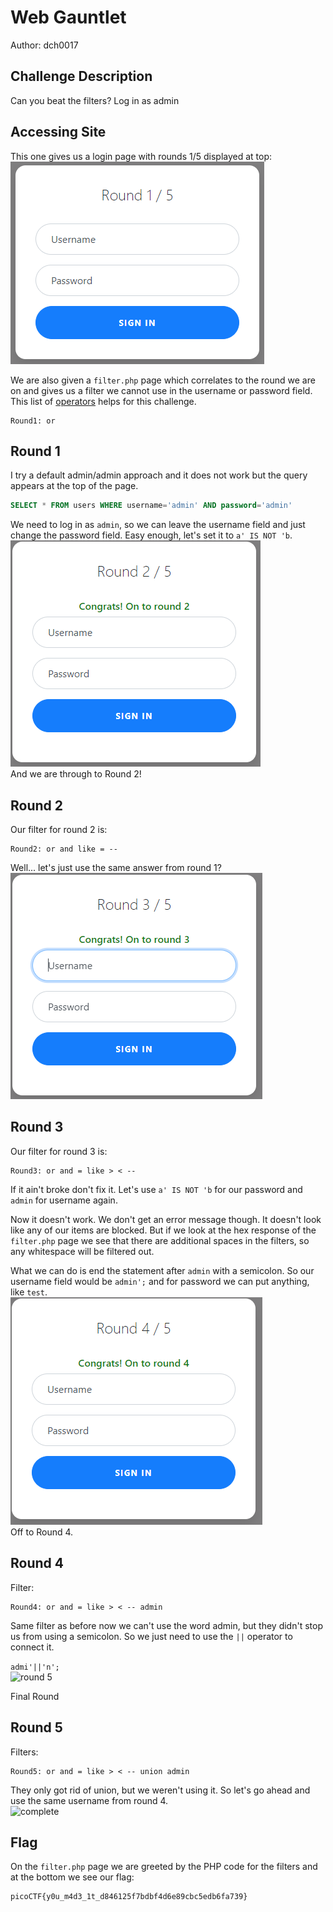 # Web Gauntlet
Author: dch0017

## Challenge Description
Can you beat the filters? Log in as admin

## Accessing Site
This one gives us a login page with rounds 1/5 displayed at top: </br>
![website](./website.png)
</br>

We are also given a ```filter.php``` page which correlates to the round we are on and gives us a filter we cannot use in the username or password field. This list of [operators](https://www.w3schools.blog/operators-sqlite) helps for this challenge.
```
Round1: or
```

## Round 1
I try a default admin/admin approach and it does not work but the query appears at the top of the page.
```sql
SELECT * FROM users WHERE username='admin' AND password='admin'
```
We need to log in as `admin`, so we can leave the username field and just change the password field. Easy enough, let's set it to `a' IS NOT 'b`.</br>
![round2](round2.png)
</br>
And we are through to Round 2!

## Round 2
Our filter for round 2 is:
```
Round2: or and like = --
```

Well... let's just use the same answer from round 1?</br>
![round3](round3.png)
</br>

## Round 3
Our filter for round 3 is:
```
Round3: or and = like > < --
```

If it ain't broke don't fix it. Let's use `a' IS NOT 'b` for our password and `admin` for username again.

Now it doesn't work. We don't get an error message though. It doesn't look like any of our items are blocked. But if we look at the hex response of the ```filter.php``` page we see that there are additional spaces in the filters, so any whitespace will be filtered out.

What we can do is end the statement after ```admin``` with a semicolon. So our username field would be ```admin';``` and for password we can put anything, like ```test```.</br>
![round 4](round4.png)
</br>
Off to Round 4.

## Round 4
Filter:
```
Round4: or and = like > < -- admin
```

Same filter as before now we can't use the word admin, but they didn't stop us from using a semicolon. So we just need to use the ``||`` operator to connect it.

```admi'||'n';```</br>
![round 5](./round5.png)
</br>

Final Round

## Round 5
Filters:
```
Round5: or and = like > < -- union admin
```

They only got rid of union, but we weren't using it. So let's go ahead and use the same username from round 4.</br>
![complete](finished.png)
</br>


## Flag
On the ```filter.php``` page we are greeted by the PHP code for the filters and at the bottom we see our flag:

```
picoCTF{y0u_m4d3_1t_d846125f7bdbf4d6e89cbc5edb6fa739}
```
